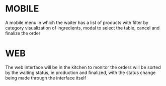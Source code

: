 # MOBILE

A mobile menu in which the waiter has a list of products with filter by category visualization of ingredients, modal to select the table, cancel and finalize the order

# WEB

The web interface will be in the kitchen to monitor the orders will be sorted by the waiting status, in production and finalized, with the status change being made through the interface itself
